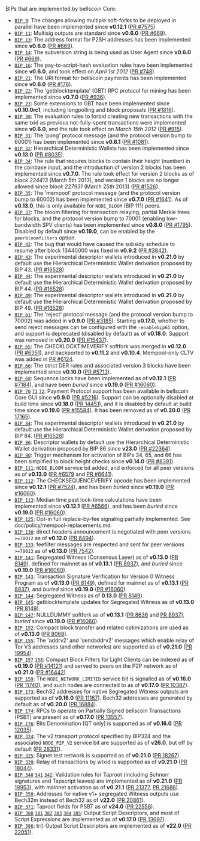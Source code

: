 BIPs that are implemented by bellscoin Core:

* [`BIP 9`](https://github.com/bellscoin/bips/blob/master/bip-0009.mediawiki): The changes allowing multiple soft-forks to be deployed in parallel have been implemented since **v0.12.1**  ([PR #7575](https://github.com/bellscoin/bellscoin/pull/7575))
* [`BIP 11`](https://github.com/bellscoin/bips/blob/master/bip-0011.mediawiki): Multisig outputs are standard since **v0.6.0** ([PR #669](https://github.com/bellscoin/bellscoin/pull/669)).
* [`BIP 13`](https://github.com/bellscoin/bips/blob/master/bip-0013.mediawiki): The address format for P2SH addresses has been implemented since **v0.6.0** ([PR #669](https://github.com/bellscoin/bellscoin/pull/669)).
* [`BIP 14`](https://github.com/bellscoin/bips/blob/master/bip-0014.mediawiki): The subversion string is being used as User Agent since **v0.6.0** ([PR #669](https://github.com/bellscoin/bellscoin/pull/669)).
* [`BIP 16`](https://github.com/bellscoin/bips/blob/master/bip-0016.mediawiki): The pay-to-script-hash evaluation rules have been implemented since **v0.6.0**, and took effect on *April 1st 2012* ([PR #748](https://github.com/bellscoin/bellscoin/pull/748)).
* [`BIP 21`](https://github.com/bellscoin/bips/blob/master/bip-0021.mediawiki): The URI format for bellscoin payments has been implemented since **v0.6.0** ([PR #176](https://github.com/bellscoin/bellscoin/pull/176)).
* [`BIP 22`](https://github.com/bellscoin/bips/blob/master/bip-0022.mediawiki): The 'getblocktemplate' (GBT) RPC protocol for mining has been implemented since **v0.7.0** ([PR #936](https://github.com/bellscoin/bellscoin/pull/936)).
* [`BIP 23`](https://github.com/bellscoin/bips/blob/master/bip-0023.mediawiki): Some extensions to GBT have been implemented since **v0.10.0rc1**, including longpolling and block proposals ([PR #1816](https://github.com/bellscoin/bellscoin/pull/1816)).
* [`BIP 30`](https://github.com/bellscoin/bips/blob/master/bip-0030.mediawiki): The evaluation rules to forbid creating new transactions with the same txid as previous not-fully-spent transactions were implemented since **v0.6.0**, and the rule took effect on *March 15th 2012* ([PR #915](https://github.com/bellscoin/bellscoin/pull/915)).
* [`BIP 31`](https://github.com/bellscoin/bips/blob/master/bip-0031.mediawiki): The 'pong' protocol message (and the protocol version bump to 60001) has been implemented since **v0.6.1** ([PR #1081](https://github.com/bellscoin/bellscoin/pull/1081)).
* [`BIP 32`](https://github.com/bellscoin/bips/blob/master/bip-0032.mediawiki): Hierarchical Deterministic Wallets has been implemented since **v0.13.0** ([PR #8035](https://github.com/bellscoin/bellscoin/pull/8035)).
* [`BIP 34`](https://github.com/bellscoin/bips/blob/master/bip-0034.mediawiki): The rule that requires blocks to contain their height (number) in the coinbase input, and the introduction of version 2 blocks has been implemented since **v0.7.0**. The rule took effect for version 2 blocks as of *block 224413* (March 5th 2013), and version 1 blocks are no longer allowed since *block 227931* (March 25th 2013) ([PR #1526](https://github.com/bellscoin/bellscoin/pull/1526)).
* [`BIP 35`](https://github.com/bellscoin/bips/blob/master/bip-0035.mediawiki): The 'mempool' protocol message (and the protocol version bump to 60002) has been implemented since **v0.7.0** ([PR #1641](https://github.com/bellscoin/bellscoin/pull/1641)). As of **v0.13.0**, this is only available for `NODE_BLOOM` (BIP 111) peers.
* [`BIP 37`](https://github.com/bellscoin/bips/blob/master/bip-0037.mediawiki): The bloom filtering for transaction relaying, partial Merkle trees for blocks, and the protocol version bump to 70001 (enabling low-bandwidth SPV clients) has been implemented since **v0.8.0** ([PR #1795](https://github.com/bellscoin/bellscoin/pull/1795)). Disabled by default since **v0.19.0**, can be enabled by the `-peerbloomfilters` option.
* [`BIP 42`](https://github.com/bellscoin/bips/blob/master/bip-0042.mediawiki): The bug that would have caused the subsidy schedule to resume after block 13440000 was fixed in **v0.9.2** ([PR #3842](https://github.com/bellscoin/bellscoin/pull/3842)).
* [`BIP 43`](https://github.com/bellscoin/bips/blob/master/bip-0043.mediawiki): The experimental descriptor wallets introduced in **v0.21.0** by default use the Hierarchical Deterministic Wallet derivation proposed by BIP 43. ([PR #16528](https://github.com/bellscoin/bellscoin/pull/16528))
* [`BIP 44`](https://github.com/bellscoin/bips/blob/master/bip-0044.mediawiki): The experimental descriptor wallets introduced in **v0.21.0** by default use the Hierarchical Deterministic Wallet derivation proposed by BIP 44. ([PR #16528](https://github.com/bellscoin/bellscoin/pull/16528))
* [`BIP 49`](https://github.com/bellscoin/bips/blob/master/bip-0049.mediawiki): The experimental descriptor wallets introduced in **v0.21.0** by default use the Hierarchical Deterministic Wallet derivation proposed by BIP 49. ([PR #16528](https://github.com/bellscoin/bellscoin/pull/16528))
* [`BIP 61`](https://github.com/bellscoin/bips/blob/master/bip-0061.mediawiki): The 'reject' protocol message (and the protocol version bump to 70002) was added in **v0.9.0** ([PR #3185](https://github.com/bellscoin/bellscoin/pull/3185)). Starting **v0.17.0**, whether to send reject messages can be configured with the `-enablebip61` option, and support is deprecated (disabled by default) as of **v0.18.0**. Support was removed in **v0.20.0** ([PR #15437](https://github.com/bellscoin/bellscoin/pull/15437)).
* [`BIP 65`](https://github.com/bellscoin/bips/blob/master/bip-0065.mediawiki): The CHECKLOCKTIMEVERIFY softfork was merged in **v0.12.0** ([PR #6351](https://github.com/bellscoin/bellscoin/pull/6351)), and backported to **v0.11.2** and **v0.10.4**. Mempool-only CLTV was added in [PR #6124](https://github.com/bellscoin/bellscoin/pull/6124).
* [`BIP 66`](https://github.com/bellscoin/bips/blob/master/bip-0066.mediawiki): The strict DER rules and associated version 3 blocks have been implemented since **v0.10.0** ([PR #5713](https://github.com/bellscoin/bellscoin/pull/5713)).
* [`BIP 68`](https://github.com/bellscoin/bips/blob/master/bip-0068.mediawiki): Sequence locks have been implemented as of **v0.12.1**  ([PR #7184](https://github.com/bellscoin/bellscoin/pull/7184)), and have been *buried* since **v0.19.0** ([PR #16060](https://github.com/bellscoin/bellscoin/pull/16060)).
* [`BIP 70`](https://github.com/bellscoin/bips/blob/master/bip-0070.mediawiki) [`71`](https://github.com/bellscoin/bips/blob/master/bip-0071.mediawiki) [`72`](https://github.com/bellscoin/bips/blob/master/bip-0072.mediawiki):
  Payment Protocol support has been available in bellscoin Core GUI since **v0.9.0** ([PR #5216](https://github.com/bellscoin/bellscoin/pull/5216)).
  Support can be optionally disabled at build time since **v0.18.0** ([PR 14451](https://github.com/bellscoin/bellscoin/pull/14451)),
  and it is disabled by default at build time since **v0.19.0** ([PR #15584](https://github.com/bellscoin/bellscoin/pull/15584)).
  It has been removed as of **v0.20.0** ([PR 17165](https://github.com/bellscoin/bellscoin/pull/17165)).
* [`BIP 84`](https://github.com/bellscoin/bips/blob/master/bip-0084.mediawiki): The experimental descriptor wallets introduced in **v0.21.0** by default use the Hierarchical Deterministic Wallet derivation proposed by BIP 84. ([PR #16528](https://github.com/bellscoin/bellscoin/pull/16528))
* [`BIP 86`](https://github.com/bellscoin/bips/blob/master/bip-0086.mediawiki): Descriptor wallets by default use the Hierarchical Deterministic Wallet derivation proposed by BIP 86 since **v23.0** ([PR #22364](https://github.com/bellscoin/bellscoin/pull/22364)).
* [`BIP 90`](https://github.com/bellscoin/bips/blob/master/bip-0090.mediawiki): Trigger mechanism for activation of BIPs 34, 65, and 66 has been simplified to block height checks since **v0.14.0** ([PR #8391](https://github.com/bellscoin/bellscoin/pull/8391)).
* [`BIP 111`](https://github.com/bellscoin/bips/blob/master/bip-0111.mediawiki): `NODE_BLOOM` service bit added, and enforced for all peer versions as of **v0.13.0** ([PR #6579](https://github.com/bellscoin/bellscoin/pull/6579) and [PR #6641](https://github.com/bellscoin/bellscoin/pull/6641)).
* [`BIP 112`](https://github.com/bellscoin/bips/blob/master/bip-0112.mediawiki): The CHECKSEQUENCEVERIFY opcode has been implemented since **v0.12.1** ([PR #7524](https://github.com/bellscoin/bellscoin/pull/7524)), and has been *buried* since **v0.19.0** ([PR #16060](https://github.com/bellscoin/bellscoin/pull/16060)).
* [`BIP 113`](https://github.com/bellscoin/bips/blob/master/bip-0113.mediawiki): Median time past lock-time calculations have been implemented since **v0.12.1** ([PR #6566](https://github.com/bellscoin/bellscoin/pull/6566)), and has been *buried* since **v0.19.0** ([PR #16060](https://github.com/bellscoin/bellscoin/pull/16060)).
* [`BIP 125`](https://github.com/bellscoin/bips/blob/master/bip-0125.mediawiki): Opt-in full replace-by-fee signaling partially implemented. See doc/policy/mempool-replacements.md.
* [`BIP 130`](https://github.com/bellscoin/bips/blob/master/bip-0130.mediawiki): direct headers announcement is negotiated with peer versions `>=70012` as of **v0.12.0** ([PR 6494](https://github.com/bellscoin/bellscoin/pull/6494)).
* [`BIP 133`](https://github.com/bellscoin/bips/blob/master/bip-0133.mediawiki): feefilter messages are respected and sent for peer versions `>=70013` as of **v0.13.0** ([PR 7542](https://github.com/bellscoin/bellscoin/pull/7542)).
* [`BIP 141`](https://github.com/bellscoin/bips/blob/master/bip-0141.mediawiki): Segregated Witness (Consensus Layer) as of **v0.13.0** ([PR 8149](https://github.com/bellscoin/bellscoin/pull/8149)), defined for mainnet as of **v0.13.1** ([PR 8937](https://github.com/bellscoin/bellscoin/pull/8937)), and *buried* since **v0.19.0** ([PR #16060](https://github.com/bellscoin/bellscoin/pull/16060)).
* [`BIP 143`](https://github.com/bellscoin/bips/blob/master/bip-0143.mediawiki): Transaction Signature Verification for Version 0 Witness Program as of **v0.13.0** ([PR 8149](https://github.com/bellscoin/bellscoin/pull/8149)), defined for mainnet as of **v0.13.1** ([PR 8937](https://github.com/bellscoin/bellscoin/pull/8937)), and *buried* since **v0.19.0** ([PR #16060](https://github.com/bellscoin/bellscoin/pull/16060)).
* [`BIP 144`](https://github.com/bellscoin/bips/blob/master/bip-0144.mediawiki): Segregated Witness as of **0.13.0** ([PR 8149](https://github.com/bellscoin/bellscoin/pull/8149)).
* [`BIP 145`](https://github.com/bellscoin/bips/blob/master/bip-0145.mediawiki): getblocktemplate updates for Segregated Witness as of **v0.13.0** ([PR 8149](https://github.com/bellscoin/bellscoin/pull/8149)).
* [`BIP 147`](https://github.com/bellscoin/bips/blob/master/bip-0147.mediawiki): NULLDUMMY softfork as of **v0.13.1** ([PR 8636](https://github.com/bellscoin/bellscoin/pull/8636) and [PR 8937](https://github.com/bellscoin/bellscoin/pull/8937)), *buried* since **v0.19.0** ([PR #16060](https://github.com/bellscoin/bellscoin/pull/16060)).
* [`BIP 152`](https://github.com/bellscoin/bips/blob/master/bip-0152.mediawiki): Compact block transfer and related optimizations are used as of **v0.13.0** ([PR 8068](https://github.com/bellscoin/bellscoin/pull/8068)).
* [`BIP 155`](https://github.com/bellscoin/bips/blob/master/bip-0155.mediawiki): The 'addrv2' and 'sendaddrv2' messages which enable relay of Tor V3 addresses (and other networks) are supported as of **v0.21.0** ([PR 19954](https://github.com/bellscoin/bellscoin/pull/19954)).
* [`BIP 157`](https://github.com/bellscoin/bips/blob/master/bip-0157.mediawiki)
  [`158`](https://github.com/bellscoin/bips/blob/master/bip-0158.mediawiki): Compact Block Filters for Light Clients can be indexed as of **v0.19.0** ([PR #14121](https://github.com/bellscoin/bellscoin/pull/14121)) and served to peers on the P2P network as of **v0.21.0** ([PR #16442](https://github.com/bellscoin/bellscoin/pull/16442)).
* [`BIP 159`](https://github.com/bellscoin/bips/blob/master/bip-0159.mediawiki): The `NODE_NETWORK_LIMITED` service bit is signalled as of **v0.16.0** ([PR 11740](https://github.com/bellscoin/bellscoin/pull/11740)), and such nodes are connected to as of **v0.17.0** ([PR 10387](https://github.com/bellscoin/bellscoin/pull/10387)).
* [`BIP 173`](https://github.com/bellscoin/bips/blob/master/bip-0173.mediawiki): Bech32 addresses for native Segregated Witness outputs are supported as of **v0.16.0** ([PR 11167](https://github.com/bellscoin/bellscoin/pull/11167)). Bech32 addresses are generated by default as of **v0.20.0** ([PR 16884](https://github.com/bellscoin/bellscoin/pull/16884)).
* [`BIP 174`](https://github.com/bellscoin/bips/blob/master/bip-0174.mediawiki): RPCs to operate on Partially Signed bellscoin Transactions (PSBT) are present as of **v0.17.0** ([PR 13557](https://github.com/bellscoin/bellscoin/pull/13557)).
* [`BIP 176`](https://github.com/bellscoin/bips/blob/master/bip-0176.mediawiki): Bits Denomination [QT only] is supported as of **v0.16.0** ([PR 12035](https://github.com/bellscoin/bellscoin/pull/12035)).
* [`BIP 324`](https://github.com/bellscoin/bips/blob/master/bip-0324.mediawiki): The v2 transport protocol specified by BIP324 and the associated `NODE_P2P_V2` service bit are supported as of **v26.0**, but off by default ([PR 28331](https://github.com/bellscoin/bellscoin/pull/28331)).
* [`BIP 325`](https://github.com/bellscoin/bips/blob/master/bip-0325.mediawiki): Signet test network is supported as of **v0.21.0** ([PR 18267](https://github.com/bellscoin/bellscoin/pull/18267)).
* [`BIP 339`](https://github.com/bellscoin/bips/blob/master/bip-0339.mediawiki): Relay of transactions by wtxid is supported as of **v0.21.0** ([PR 18044](https://github.com/bellscoin/bellscoin/pull/18044)).
* [`BIP 340`](https://github.com/bellscoin/bips/blob/master/bip-0340.mediawiki)
  [`341`](https://github.com/bellscoin/bips/blob/master/bip-0341.mediawiki)
  [`342`](https://github.com/bellscoin/bips/blob/master/bip-0342.mediawiki):
  Validation rules for Taproot (including Schnorr signatures and Tapscript
  leaves) are implemented as of **v0.21.0** ([PR 19953](https://github.com/bellscoin/bellscoin/pull/19953)),
  with mainnet activation as of **v0.21.1** ([PR 21377](https://github.com/bellscoin/bellscoin/pull/21377),
  [PR 21686](https://github.com/bellscoin/bellscoin/pull/21686)).
* [`BIP 350`](https://github.com/bellscoin/bips/blob/master/bip-0350.mediawiki): Addresses for native v1+ segregated Witness outputs use Bech32m instead of Bech32 as of **v22.0** ([PR 20861](https://github.com/bellscoin/bellscoin/pull/20861)).
* [`BIP 371`](https://github.com/bellscoin/bips/blob/master/bip-0371.mediawiki): Taproot fields for PSBT as of **v24.0** ([PR 22558](https://github.com/bellscoin/bellscoin/pull/22558)).
* [`BIP 380`](https://github.com/bellscoin/bips/blob/master/bip-0380.mediawiki)
  [`381`](https://github.com/bellscoin/bips/blob/master/bip-0381.mediawiki)
  [`382`](https://github.com/bellscoin/bips/blob/master/bip-0382.mediawiki)
  [`383`](https://github.com/bellscoin/bips/blob/master/bip-0383.mediawiki)
  [`384`](https://github.com/bellscoin/bips/blob/master/bip-0384.mediawiki)
  [`385`](https://github.com/bellscoin/bips/blob/master/bip-0385.mediawiki):
  Output Script Descriptors, and most of Script Expressions are implemented as of **v0.17.0** ([PR 13697](https://github.com/bellscoin/bellscoin/pull/13697)).
* [`BIP 386`](https://github.com/bellscoin/bips/blob/master/bip-0386.mediawiki): tr() Output Script Descriptors are implemented as of **v22.0** ([PR 22051](https://github.com/bellscoin/bellscoin/pull/22051)).
